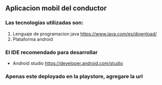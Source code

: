 ## Aplicacion mobil del conductor

### Las tecnologias utilizadas son:
1. Lenguaje de programacion java https://www.java.com/es/download/
2. Plataforma android

### El IDE recomendado para desarrollar
- Android studio https://developer.android.com/studio


### Apenas este deployado en la playstore, agregare la url